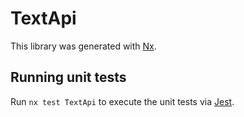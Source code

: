 # TextApi

This library was generated with [Nx](https://nx.dev).

## Running unit tests

Run `nx test TextApi` to execute the unit tests via [Jest](https://jestjs.io).

